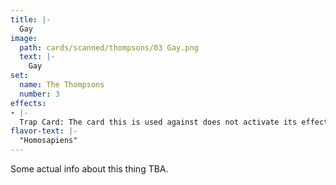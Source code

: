 ```yaml
---
title: |-
  Gay
image: 
  path: cards/scanned/thompsons/03 Gay.png
  text: |-
    Gay
set:
  name: The Thompsons
  number: 3
effects: 
- |-
  Trap Card: The card this is used against does not activate its effect. Instead, pick a random card from the hand of the cards player, the negated card now has that as its new effect.
flavor-text: |-
  "Homosapiens"
---
```

Some actual info about this thing TBA.
